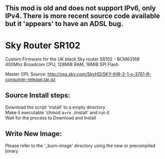 ## This mod is old and does not support IPv6, only IPv4. There is more recent source code available but it 'appears' to have an ADSL bug.

# Sky Router SR102
Custom Firmware for the UK black Sky router SR102 - BCM63168<br>
400Mhz Broadcom CPU, 128MiB RAM, 16MiB SPI Flash<br>

Master GPL Source: http://oss.sky.com/SkyHD/SKY-IHR-2-1-s-3761-R-consumer-release.tar.gz<br>

## Source Install steps:
Download the script 'install' to a empty directory<br>
Make it executable 'chmod a+rx ./install' and run it<br>
Wait for the process to Download and Install<br>

## Write New Image:
Please refer to the '_burn-image' directory using the new or precompiled binary<br>
